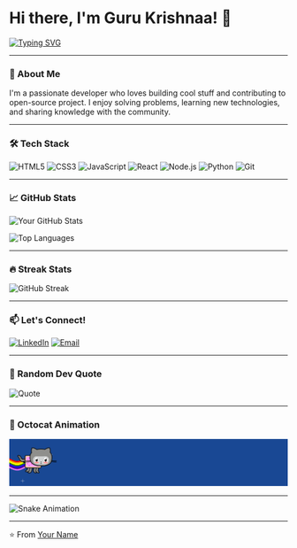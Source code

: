 # Hi there, I'm Guru Krishnaa! 👋

[![Typing SVG](https://readme-typing-svg.demolab.com?font=Fira+Code&size=30&duration=4000&pause=1000&color=00FF00&width=435&lines=Welcome+to+my+GitHub+Profile!;Full-Stack+Developer;Tech+Geek+%F0%9F%91%A8%E2%80%8D%F0%9F%92%BB)](https://git.io/typing-svg)

---

### 🚀 About Me
I'm a passionate developer who loves building cool stuff and contributing to open-source project. I enjoy solving problems, learning new technologies, and sharing knowledge with the community.

---

### 🛠️ Tech Stack

![HTML5](https://img.shields.io/badge/-HTML5-E34F26?style=flat-square&logo=html5&logoColor=white)
![CSS3](https://img.shields.io/badge/-CSS3-1572B6?style=flat-square&logo=css3&logoColor=white)
![JavaScript](https://img.shields.io/badge/-JavaScript-F7DF1E?style=flat-square&logo=javascript&logoColor=black)
![React](https://img.shields.io/badge/-React-61DAFB?style=flat-square&logo=react&logoColor=black)
![Node.js](https://img.shields.io/badge/-Node.js-339933?style=flat-square&logo=node.js&logoColor=white)
![Python](https://img.shields.io/badge/-Python-3776AB?style=flat-square&logo=python&logoColor=white)
![Git](https://img.shields.io/badge/-Git-F05032?style=flat-square&logo=git&logoColor=white)

---

### 📈 GitHub Stats

![Your GitHub Stats](https://github-readme-stats.vercel.app/api?username=Gurukrishnaa&show_icons=true&theme=radical)

![Top Languages](https://github-readme-stats.vercel.app/api/top-langs/?username=Gurukrishnaa&layout=compact&theme=radical)

---

### 🔥 Streak Stats

![GitHub Streak](https://streak-stats.demolab.com?user=Gurukrishnaa&theme=radical)

---

### 📫 Let's Connect!

[![LinkedIn](https://img.shields.io/badge/-LinkedIn-0077B5?style=flat-square&logo=linkedin&logoColor=white)](https://www.linkedin.com/in/guru-krishnaa-8b31992b4?utm_source=share&utm_campaign=share_via&utm_content=profile&utm_medium=android_app)
[![Email](https://img.shields.io/badge/-Email-D14836?style=flat-square&logo=gmail&logoColor=white)](mailto:gurukrishnaa.k@gmail.com.com)

---

### 🎨 Random Dev Quote

![Quote](https://quotes-github-readme.vercel.app/api?type=horizontal&theme=radical)

---

### 🐙 Octocat Animation

![Octocat](https://github.com/Gurukrishnaa/Gurukrishnaa/blob/main/images/octocat.gif)

---

![Snake Animation](https://github.com/Gurukrishnaa/Gurukrishnaa/blob/output/github-contribution-grid-snake.svg)

---

⭐️ From [Your Name](https://github.com/Gurukrishnaa)
